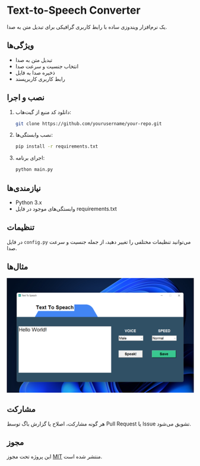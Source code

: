 # Text-to-Speech Converter

یک نرم‌افزار ویندوزی ساده با رابط کاربری گرافیکی برای تبدیل متن به صدا.

## ویژگی‌ها

- تبدیل متن به صدا
- انتخاب جنسیت و سرعت صدا
- ذخیره صدا به فایل
- رابط کاربری کاربرپسند

## نصب و اجرا

1. دانلود کد منبع از گیت‌هاب:

    ```bash
    git clone https://github.com/yourusername/your-repo.git
    ```

2. نصب وابستگی‌ها:

    ```bash
    pip install -r requirements.txt
    ```

3. اجرای برنامه:

    ```bash
    python main.py
    ```

## نیازمندی‌ها

- Python 3.x
- وابستگی‌های موجود در فایل requirements.txt

## تنظیمات

در فایل `config.py` می‌توانید تنظیمات مختلفی را تغییر دهید، از جمله جنسیت و سرعت صدا.

## مثال‌ها

![تصویر رابط کاربری](Screenshot.png)

## مشارکت

هر گونه مشارکت، اصلاح یا گزارش باگ توسط Pull Request یا Issue تشویق می‌شود.

## مجوز

این پروژه تحت مجوز [MIT](LICENSE) منتشر شده است.
